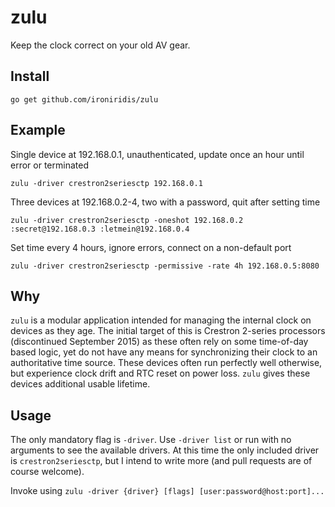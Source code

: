 # zulu
 Keep the clock correct on your old AV gear.

## Install
    go get github.com/ironiridis/zulu

## Example
Single device at 192.168.0.1, unauthenticated, update once an hour until error or terminated

    zulu -driver crestron2seriesctp 192.168.0.1

Three devices at 192.168.0.2-4, two with a password, quit after setting time

    zulu -driver crestron2seriesctp -oneshot 192.168.0.2 :secret@192.168.0.3 :letmein@192.168.0.4

Set time every 4 hours, ignore errors, connect on a non-default port

    zulu -driver crestron2seriesctp -permissive -rate 4h 192.168.0.5:8080

## Why
`zulu` is a modular application intended for managing the internal clock on devices as they age. The initial target of this is Crestron 2-series processors (discontinued September 2015) as these often rely on some time-of-day based logic, yet do not have any means for synchronizing their clock to an authoritative time source. These devices often run perfectly well otherwise, but experience clock drift and RTC reset on power loss. `zulu` gives these devices additional usable lifetime.

## Usage
The only mandatory flag is `-driver`. Use `-driver list` or run with no arguments to see the available drivers. At this time the only included driver is `crestron2seriesctp`, but I intend to write more (and pull requests are of course welcome).

Invoke using `zulu -driver {driver} [flags] [user:password@host:port]...`
